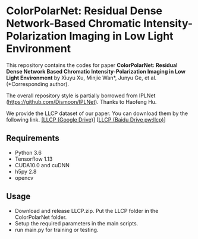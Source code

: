 # ColorPolarNet: Residual Dense Network-Based Chromatic Intensity-Polarization Imaging in Low Light Environment
This repository contains the codes for paper **ColorPolarNet: Residual Dense Network Based Chromatic Intensity-Polarization Imaging in Low Light Environment** by Xiuyu Xu, Minjie Wan*, Junyu Ge, et al. (*Corresponding author).

The overall repository style is partially borrowed from IPLNet (https://github.com/Dismoon/IPLNet). Thanks to Haofeng Hu.

We provide the LLCP dataset of our paper. You can download them by the following link.
[[LLCP (Google Drive)]](https://drive.google.com/file/d/1mwSipM3RB-7dIOywgF9UGvx_ghwqDcGO/view?usp=sharing)
[[LLCP (Baidu Drive pw:llcp)](https://pan.baidu.com/s/1GdSwq6pi19vhESb1VEh_Vg?pwd=llcp)]

## Requirements
- Python 3.6
- Tensorflow 1.13
- CUDA10.0 and cuDNN
- h5py 2.8
- opencv
## Usage
- Download and release LLCP.zip. Put the LLCP folder in the ColorPolarNet folder. 
- Setup the required parameters in the main scripts.
- run main.py for training or testing.

